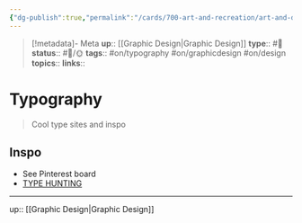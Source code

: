 ```yaml
---
{"dg-publish":true,"permalink":"/cards/700-art-and-recreation/art-and-design/typography/","title":"Typography"}
---
```


> [!metadata]- Meta
> **up**:: [[Graphic Design\|Graphic Design]]
> **type**:: #📝 
> **status**:: #📝/🌞
> **tags**::  #on/typography #on/graphicdesign #on/design 
> **topics**:: 
> **links**::


# Typography

> Cool type sites and inspo

## Inspo
- See Pinterest board
- [TYPE HUNTING](https://typehunting.com/)


---
up:: [[Graphic Design\|Graphic Design]]

